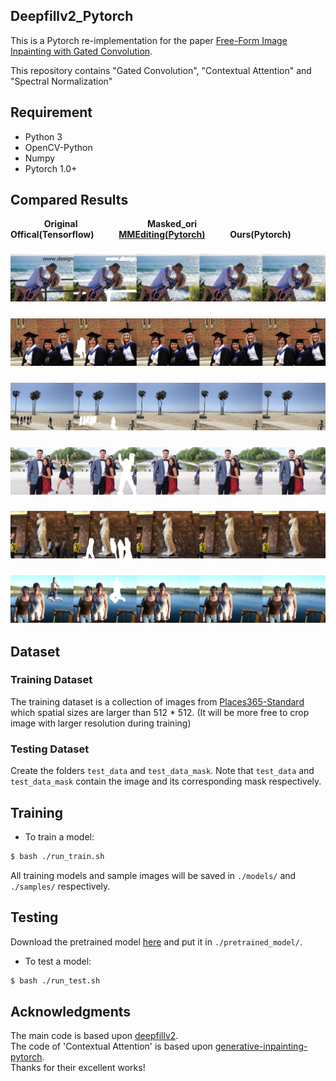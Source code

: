 ## Deepfillv2_Pytorch
This is a Pytorch re-implementation for the paper [Free-Form Image Inpainting with Gated Convolution](https://arxiv.org/abs/1806.03589).  

This repository contains "Gated Convolution", "Contextual Attention" and "Spectral Normalization"
## Requirement
- Python 3
- OpenCV-Python
- Numpy
- Pytorch 1.0+
## Compared Results
&emsp; &emsp; &emsp; **Original** &emsp; &emsp; &emsp; &emsp; &emsp; &emsp; **Masked_ori** &emsp; &emsp; &emsp; &emsp; **Offical(Tensorflow)** &emsp; &emsp; [**MMEditing(Pytorch)**](https://github.com/open-mmlab/mmediting) &emsp; &emsp; **Ours(Pytorch)**
### ![1_compare](./compare/compare_1.png)
### ![2_compare](./compare/compare_2.png)
### ![3_compare](./compare/compare_3.png)
### ![4_compare](./compare/compare_4.png)
### ![5_compare](./compare/compare_5.png)
### ![6_compare](./compare/compare_6.png)
## Dataset
### Training Dataset
The training dataset is a collection of images from [Places365-Standard](http://places2.csail.mit.edu/download.html) which spatial sizes are larger than 512 * 512. (It will be more free to crop image with larger resolution during training)
### Testing Dataset
Create the folders `test_data` and `test_data_mask`. Note that `test_data` and `test_data_mask` contain the image and its corresponding mask respectively.
## Training
* To train a model:
``` bash
$ bash ./run_train.sh
``` 
All training models and sample images will be saved in `./models/` and `./samples/` respectively.
## Testing
Download the pretrained model [here](https://drive.google.com/file/d/1uMghKl883-9hDLhSiI8lRbHCzCmmRwV-/view?usp=sharing) and put it in `./pretrained_model/`.
* To test a model:
``` bash
$ bash ./run_test.sh
``` 
## Acknowledgments
The main code is based upon [deepfillv2](https://github.com/zhaoyuzhi/deepfillv2).  
The code of 'Contextual Attention' is based upon [generative-inpainting-pytorch](https://github.com/daa233/generative-inpainting-pytorch).  
Thanks for their excellent works!

